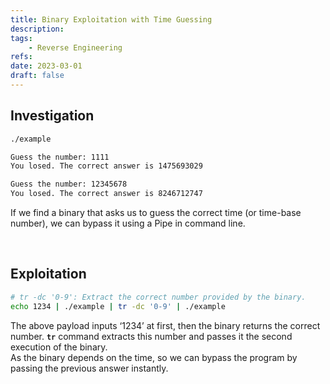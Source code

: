 ```yaml
---
title: Binary Exploitation with Time Guessing
description: 
tags:
    - Reverse Engineering
refs:
date: 2023-03-01
draft: false
---
```


## Investigation

```bash
./example

Guess the number: 1111
You losed. The correct answer is 1475693029

Guess the number: 12345678
You losed. The correct answer is 8246712747
```

If we find a binary that asks us to guess the correct time (or time-base number), we can bypass it using a Pipe in command line.

<br />

## Exploitation

```bash
# tr -dc '0-9': Extract the correct number provided by the binary.
echo 1234 | ./example | tr -dc '0-9' | ./example
```

The above payload inputs ‘1234’ at first, then the binary returns the correct number. **`tr`** command extracts this number and passes it the second execution of the binary.  
As the binary depends on the time, so we can bypass the program by passing the previous answer instantly.
